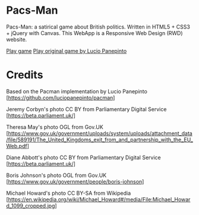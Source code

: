 # Pacs-Man
Pacs-Man: a satirical game about British politics. Written in HTML5 + CSS3 + jQuery with Canvas. This WebApp is a Responsive Web Design (RWD) website.

<a href="https://pacsman.puntofisso.net">Play game</a>
<a href="https://pacman-e281c.firebaseapp.com">Play original game by Lucio Panepinto</a>

# Credits
Based on the Pacman implementation by Lucio Panepinto [https://github.com/luciopanepinto/pacman]

Jeremy Corbyn's photo CC BY from Parliamentary Digital Service [https://beta.parliament.uk/]

Theresa May's photo OGL from Gov.UK [https://www.gov.uk/government/uploads/system/uploads/attachment_data/file/589191/The_United_Kingdoms_exit_from_and_partnership_with_the_EU_Web.pdf]

Diane Abbott's photo CC BY from Parliamentary Digital Service [https://beta.parliament.uk/]

Boris Johnson's photo OGL from Gov.UK [https://www.gov.uk/government/people/boris-johnson]

Michael Howard's photo CC BY-SA from Wikipedia [https://en.wikipedia.org/wiki/Michael_Howard#/media/File:Michael_Howard_1099_cropped.jpg]
